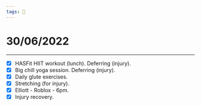 ```yaml
---
tags: 📆
---
```


# 30/06/2022
---

- [x] HASFit HIIT workout (lunch). Deferring (injury).
- [x] Big chill yoga session. Deferring (injury).
- [x] Daily glute exercises.
- [x] Stretching (for injury).
- [x] Elliott - Roblox - 6pm.
- [x] Injury recovery.
